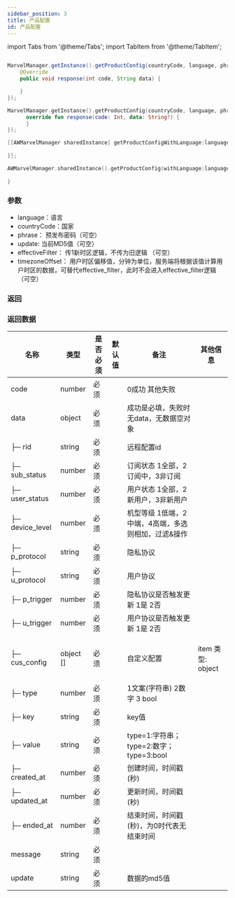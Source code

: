 ```yaml
---
sidebar_position: 3
title: 产品配置
id: 产品配置
---
```



import Tabs from '@theme/Tabs';
import TabItem from '@theme/TabItem';

<Tabs>
  <TabItem value="Java" label="Java" default>

```Java

MarvelManager.getInstance().getProductConfig(countryCode, language, phrase, update, effectiveFilter, timezoneOffset, new AWHttpOriginalCallback() {
    @Override
    public void response(int code, String data) {

    }
});
```
  </TabItem>
  <TabItem value="Kotlin" label="Kotlin">

```Kotlin
MarvelManager.getInstance().getProductConfig(countryCode, language, phrase, update, effectiveFilter, timezoneOffset, object : AWHttpOriginalCallback{
      override fun response(code: Int, data: String?) {
      }
});
```
  </TabItem>
  <TabItem value="Objective-C" label="Objective-C">

```Objective-C 
[[AWMarvelManager sharedInstance] getProductConfigWithLanguage:language withCountryCode:countryCode withPhrase:phrase withUpdate:update withEffectiveFilter:effectiveFilter withTimezoneOffset:timezoneOffset withCompletion:^(NSInteger result, NSString * _Nonnull errorMsg, NSDictionary * _Nullable data) {
        
}];
```
  </TabItem>
  <TabItem value="Swift" label="Swift">

```Swift
AWMarvelManager.sharedInstance().getProductConfig(withLanguage:language, withCountryCode: countryCode, withPhrase: phrase, withUpdate: update, withEffectiveFilter: effectiveFilter, withTimezoneOffset: timezoneOffset) { result, errorMsg, data in
            
}
```
  </TabItem>
</Tabs>


### 参数
- language：语言
- countryCode：国家
- phrase： 预发布密码（可空）
- update: 当前MD5值（可空）
- effectiveFilter： 传1新时区逻辑，不传为旧逻辑 （可空）
- timezoneOffset： 用户时区偏移值，分钟为单位，服务端将根据该值计算用户时区的数据，可替代effective_filter，此时不会进入effective_filter逻辑（可空）

### 返回


### 返回数据
<table>
  <thead class="ant-table-thead">
    <tr>
      <th>名称</th><th>类型</th><th>是否必须</th><th>默认值</th><th>备注</th><th>其他信息</th>
    </tr>
   </thead>
   <tbody className="ant-table-tbody">
    <tr ><td  ><span ><span ></span> code</span></td><td  ><span>number</span></td><td  >必须</td><td  ></td><td  ><span >0成功 其他失败</span></td><td  ></td></tr>
    <tr  ><td  ><span ><span ></span> data</span></td><td  ><span>object</span></td><td  >必须</td><td  ></td><td  ><span >成功是必填，失败时无data，无数据空对象</span></td><td  ></td></tr>
    <tr  ><td  ><span  ><span  >├─</span> rid</span></td><td  ><span>string</span></td><td  >必须</td><td  ></td><td  ><span  >远程配置id</span></td><td  ></td></tr>
  <tr  ><td  ><span  ><span  >├─</span> sub_status</span></td><td  ><span>number</span></td><td  >必须</td><td  ></td><td  ><span  >订阅状态 1全部，2订阅中，3非订阅</span></td><td  ></td></tr>
  <tr  ><td  ><span  ><span  >├─</span> user_status</span></td><td  ><span>number</span></td><td  >必须</td><td  ></td><td  ><span  >用户状态 1全部，2新用户，3非新用户</span></td><td  ></td></tr>
  <tr  ><td  ><span  ><span  >├─</span> device_level</span></td><td  ><span>number</span></td><td  >必须</td><td  ></td><td  ><span  >机型等级 1低端，2中端，4高端，多选则相加，过滤&操作</span></td><td  ></td></tr>
  <tr  ><td  ><span  ><span  >├─</span> p_protocol</span></td><td  ><span>string</span></td><td  >必须</td><td  ></td><td  ><span  >隐私协议	</span></td><td  ></td></tr>
  <tr  ><td  ><span  ><span  >├─</span> u_protocol</span></td><td  ><span>string</span></td><td  >必须</td><td  ></td><td  ><span  >用户协议</span></td><td  ></td></tr>
  <tr  ><td  ><span  ><span  >├─</span> p_trigger</span></td><td  ><span>number</span></td><td  >必须</td><td  ></td><td  ><span  >隐私协议是否触发更新 1是 2否</span></td><td  ></td></tr>
  <tr  ><td  ><span  ><span  >├─</span> u_trigger</span></td><td  ><span>number</span></td><td  >必须</td><td  ></td><td  ><span  >用户协议是否触发更新 1是 2否</span></td><td  ></td></tr>
  <tr  ><td  ><span  ><span  >├─</span> cus_config</span></td><td  ><span>object []</span></td><td  >必须</td><td  ></td><td  ><span  >自定义配置</span></td><td  ><p  ><span  >item 类型: </span><span>object</span></p></td></tr>
  <tr  ><td  ><span  ><span  >├─</span> type</span></td><td  ><span>number</span></td><td  >必须</td><td  ></td><td  ><span  >1文案(字符串) 2数字 3 bool</span></td><td  ></td></tr><tr  ><td  ><span  ><span  >├─</span> key</span></td><td  ><span>string</span></td><td  >必须</td><td  ></td><td  ><span  >key值</span></td><td  ></td></tr>
  <tr  ><td  ><span  ><span  >├─</span> value</span></td><td  ><span>string</span></td><td  >必须</td><td  ></td><td  ><span  >type=1:字符串；type=2:数字；type=3:bool</span></td><td  ></td></tr>
  <tr  ><td  ><span  ><span  >├─</span> created_at</span></td><td  ><span>number</span></td><td  >必须</td><td  ></td><td  ><span  >创建时间，时间戳(秒)</span></td><td  ></td></tr>
  <tr  ><td  ><span  ><span  >├─</span> updated_at</span></td><td  ><span>number</span></td><td  >必须</td><td  ></td><td  ><span  >更新时间，时间戳(秒)</span></td><td  ></td></tr>
  <tr  ><td  ><span  ><span  >├─</span> ended_at</span></td><td  ><span>number</span></td><td  >必须</td><td  ></td><td  ><span  >结束时间，时间戳(秒)，为0时代表无结束时间</span></td><td  ></td></tr>
  <tr  ><td  ><span  ><span  ></span> message</span></td><td  ><span>string</span></td><td  >必须</td><td  ></td><td  ><span  ></span></td><td  ></td></tr>
  <tr  ><td  ><span  ><span  ></span> update</span></td><td  ><span>string</span></td><td  >必须</td><td  ></td><td  ><span  >数据的md5值</span></td><td  ></td></tr>
   </tbody>
 </table>